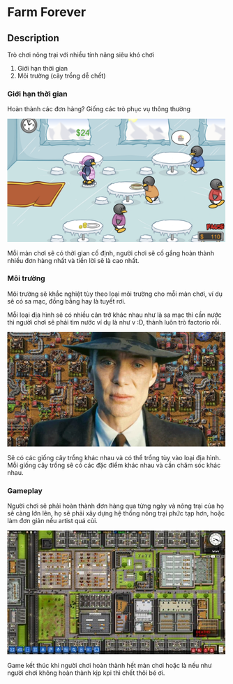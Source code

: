 # Farm Forever

## Description

Trò chơi nông trại với nhiều tính năng siêu khó chơi

1. Giới hạn thời gian
2. Môi trường (cây trồng dễ chết)

### Giới hạn thời gian

Hoàn thành các đơn hàng? Giống các trò phục vụ thông thường

<img src="penguindiner.png" width="500">

Mỗi màn chơi sẽ có thời gian cố định, người chơi sẽ cố gắng hoàn thành nhiều đơn hàng nhất và tiền lời sẽ là cao nhất.

### Môi trường

Môi trường sẽ khắc nghiệt tùy theo loại môi trường cho mỗi màn chơi, ví dụ sẽ có sa mạc, đồng bằng hay là tuyết rơi.

Mỗi loại địa hình sẽ có nhiều cản trở khác nhau như là sa mạc thì cần nước thì người chơi sẽ phải tìm nước ví dụ là như v :D, thành luôn trò factorio rồi.

<img src="factorio.png" width="500">

Sẽ có các giống cây trồng khác nhau và có thể trồng tùy vào loại địa hình. Mỗi giống cây trồng sẽ có các đặc điểm khác nhau và cần chăm sóc khác nhau.

### Gameplay

Người chơi sẽ phải hoàn thành đơn hàng qua từng ngày và nông trại của họ sẽ càng lớn lên, họ sẽ phải xây dựng hệ thống nông trại phức tạp hơn, hoặc làm đơn giản nếu artist quá cùi.

<img src="prison.png" width="500">

Game kết thúc khi người chơi hoàn thành hết màn chơi hoặc là nếu như người chơi không hoàn thành kịp kpi thì chết thôi bé ơi.
